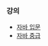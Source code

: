 ### 강의
- [자바 입문](https://programmers.co.kr/learn/courses/5)
- [자바 중급](https://programmers.co.kr/learn/courses/9)
